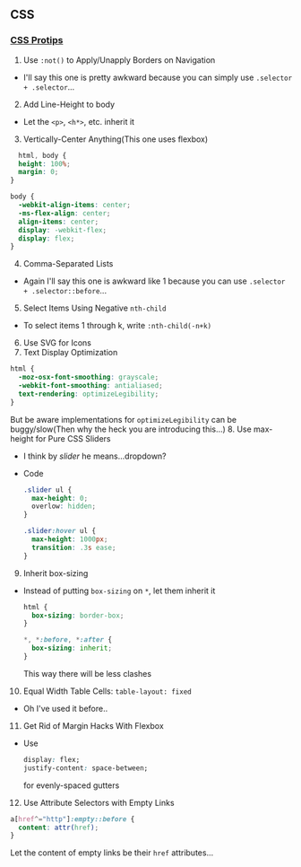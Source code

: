 ## CSS

### [CSS Protips](https://github.com/AllThingsSmitty/css-protips)


1. Use `:not()` to Apply/Unapply Borders on Navigation
  * I'll say this one is pretty awkward because you can simply use `.selector + .selector`...
2. Add Line-Height to body
  * Let the `<p>`, `<h*>`, etc. inherit it
3. Vertically-Center Anything(This one uses flexbox)

  ```css
    html, body {
    height: 100%;
    margin: 0;
  }

  body {
    -webkit-align-items: center;  
    -ms-flex-align: center;  
    align-items: center;
    display: -webkit-flex;
    display: flex;
  }
  ```
4. Comma-Separated Lists
  * Again I'll say this one is awkward like 1 because you can use `.selector + .selector::before`...
5. Select Items Using Negative `nth-child`
  * To select items 1 through k, write `:nth-child(-n+k)`
6. Use SVG for Icons
7. Text Display Optimization

  ```css
  html {
    -moz-osx-font-smoothing: grayscale;
    -webkit-font-smoothing: antialiased;
    text-rendering: optimizeLegibility;
  }
  ```

  But be aware implementations for `optimizeLegibility` can be buggy/slow(Then why the heck you are introducing this...)
8. Use max-height for Pure CSS Sliders
  * I think by *slider* he means...dropdown?
  * Code

    ```css
    .slider ul {
      max-height: 0;
      overlow: hidden;
    }

    .slider:hover ul {
      max-height: 1000px;
      transition: .3s ease;
    }
    ```
9. Inherit box-sizing
  * Instead of putting `box-sizing` on `*`, let them inherit it

    ```css
    html {
      box-sizing: border-box;
    }

    *, *:before, *:after {
      box-sizing: inherit;
    }
    ```

    This way there will be less clashes
10. Equal Width Table Cells: `table-layout: fixed`
  * Oh I've used it before..
11. Get Rid of Margin Hacks With Flexbox
  * Use

    ```css
    display: flex;
    justify-content: space-between;
    ```
    for evenly-spaced gutters
12. Use Attribute Selectors with Empty Links
  
  ```css
  a[href^="http"]:empty::before {
    content: attr(href);
  }
  ```

  Let the content of empty links be their `href` attributes...